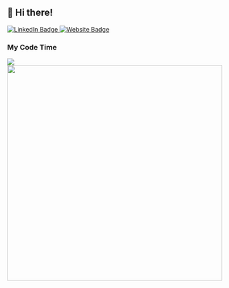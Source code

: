 ## 👋 Hi there!
<div>
  <a href="https://www.linkedin.com/in/quinn-matthews/">
    <img src="https://img.shields.io/badge/LinkedIn-blue?style=for-the-badge&logo=linkedin&logoColor=white" alt="LinkedIn Badge"/>
  </a>
  <a href="qmatthews.net">
    <img src="https://img.shields.io/badge/Homepage-green?style=for-the-badge" alt="Website Badge"/>
  </a>
</div>
<img  src="https://komarev.com/ghpvc/?username=QuinnMatthews&style=flat-square&color=blue" alt=""/>

### My Code Time

<img src="https://wakatime.com/share/@b3ed37fd-6c40-4b01-aac8-5d4704b5256d/f7c539b4-492d-4f5a-a191-0077f670380d.svg"></img>
<img height="500" src="https://wakatime.com/share/@b3ed37fd-6c40-4b01-aac8-5d4704b5256d/776e042f-eee4-4cd7-b188-5f21660bd923.svg"></img>
<!--
**QuinnMatthews/QuinnMatthews** is a ✨ _special_ ✨ repository because its `README.md` (this file) appears on your GitHub profile.

Here are some ideas to get you started:

- 🔭 I’m currently working on ...
- 🌱 I’m currently learning ...
- 👯 I’m looking to collaborate on ...
- 🤔 I’m looking for help with ...
- 💬 Ask me about ...
- 📫 How to reach me: ...
- 😄 Pronouns: ...
- ⚡ Fun fact: ...
-->
